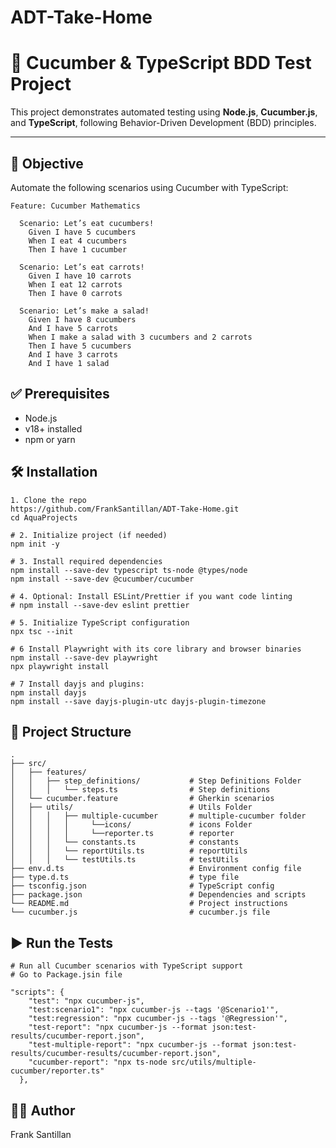 # ADT-Take-Home

# 🥒 Cucumber & TypeScript BDD Test Project

This project demonstrates automated testing using **Node.js**, **Cucumber.js**, and **TypeScript**, following Behavior-Driven Development (BDD) principles.

---

## 📌 Objective

Automate the following scenarios using Cucumber with TypeScript:

```gherkin
Feature: Cucumber Mathematics

  Scenario: Let’s eat cucumbers!
    Given I have 5 cucumbers
    When I eat 4 cucumbers
    Then I have 1 cucumber

  Scenario: Let’s eat carrots!
    Given I have 10 carrots
    When I eat 12 carrots
    Then I have 0 carrots

  Scenario: Let’s make a salad!
    Given I have 8 cucumbers
    And I have 5 carrots
    When I make a salad with 3 cucumbers and 2 carrots
    Then I have 5 cucumbers
    And I have 3 carrots
    And I have 1 salad
```

## ✅ Prerequisites
 - Node.js 
 - v18+ installed
 - npm or yarn

## 🛠️ Installation

```
1. Clone the repo
https://github.com/FrankSantillan/ADT-Take-Home.git
cd AquaProjects

# 2. Initialize project (if needed)
npm init -y

# 3. Install required dependencies
npm install --save-dev typescript ts-node @types/node
npm install --save-dev @cucumber/cucumber

# 4. Optional: Install ESLint/Prettier if you want code linting
# npm install --save-dev eslint prettier

# 5. Initialize TypeScript configuration
npx tsc --init

# 6 Install Playwright with its core library and browser binaries
npm install --save-dev playwright
npx playwright install

# 7 Install dayjs and plugins:
npm install dayjs
npm install --save dayjs-plugin-utc dayjs-plugin-timezone

```

## 📁 Project Structure
```
.
├── src/
│   ├── features/
│   │   ├── step_definitions/           # Step Definitions Folder
│   │   │   └── steps.ts                # Step definitions
│   └── cucumber.feature                # Gherkin scenarios
│   ├── utils/                          # Utils Folder
│   │   │   ├── multiple-cucumber       # multiple-cucumber folder
│   │   │   │     └──icons/             # icons Folder
│   │   │   │     └──reporter.ts        # reporter
│   │   │   └── constants.ts            # constants
│   │   │   └── reportUtils.ts          # reportUtils
│   │   │   └── testUtils.ts            # testUtils
├── env.d.ts                            # Environment config file
├── type.d.ts                           # type file
├── tsconfig.json                       # TypeScript config
├── package.json                        # Dependencies and scripts
└── README.md                           # Project instructions
└── cucumber.js                         # cucumber.js file
```

## ▶️ Run the Tests
```
# Run all Cucumber scenarios with TypeScript support
# Go to Package.jsin file

"scripts": {
    "test": "npx cucumber-js",
    "test:scenario1": "npx cucumber-js --tags '@Scenario1'",
    "test:regression": "npx cucumber-js --tags '@Regression'",
    "test-report": "npx cucumber-js --format json:test-results/cucumber-report.json",
    "test-multiple-report": "npx cucumber-js --format json:test-results/cucumber-results/cucumber-report.json",
    "cucumber-report": "npx ts-node src/utils/multiple-cucumber/reporter.ts"
  },
```

## 🧑‍💻 Author
Frank Santillan